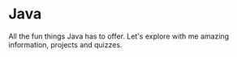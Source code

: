# Java
All the fun things Java has to offer. Let's explore with me amazing information, projects and quizzes. 
